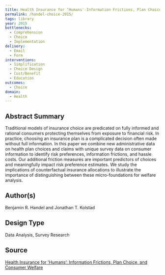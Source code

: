 ```yaml
---
title: Health Insurance for ‘Humans'-Information Frictions, Plan Choice, and Consumer Welfare
permalink: /handel-choice-2015/
tags: library 
year: 2015
bottlenecks: 
  - Comprehension 
  - Choice 
  - Implementation
delivery: 
  - Email 
  - Form 
interventions: 
  - Simplification 
  - Choice Design 
  - Cost/Benefit 
  - Education 
outcomes: 
  - Choice 
domain: 
  - Health 
---
```

## Abstract Summary

Traditional models of insurance choice are predicated on fully
informed and rational consumers protecting themselves from exposure
to financial risk. In practice, choosing an insurance plan is a
complicated decision often made without full information. In this
paper we combine new administrative data on health plan choices
and claims with unique survey data on consumer information to
identify risk preferences, information frictions, and hassle costs. Our
additional friction measures are important predictors of choices and
meaningfully impact risk preference estimates. We study the implications
of counterfactual insurance allocations to illustrate the importance
of distinguishing between these micro-foundations for welfare
analysis. 

## Author(s)

Benjamin R. Handel and Jonathan T. Kolstad

## Design Type

Data Analysis, Survey Research

## Source

<a href="http://faculty.haas.berkeley.edu/jkolstad/HIFH_HandelKolstad.pdf">Health Insurance for ‘Humans’: Information Frictions, Plan Choice, and Consumer Welfare</a>
